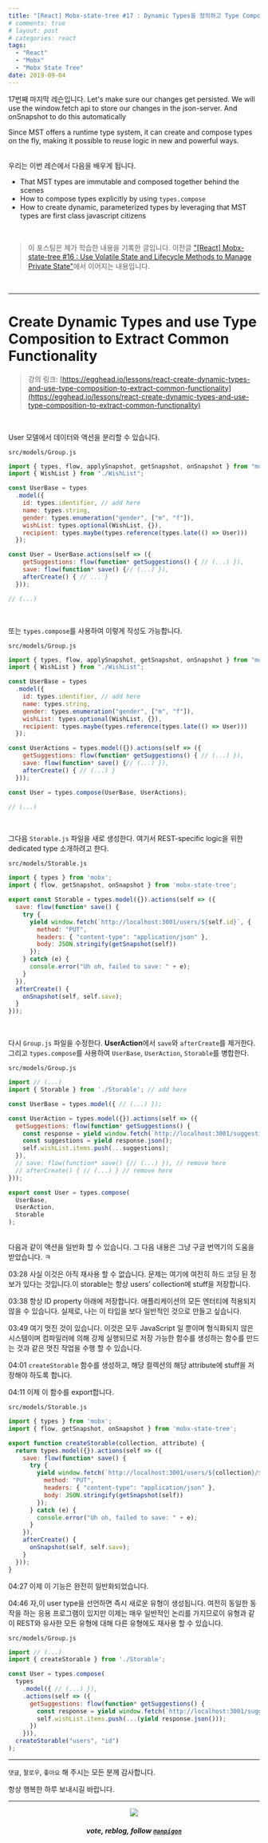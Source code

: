 ```yaml
---
title: "[React] Mobx-state-tree #17 : Dynamic Types을 정의하고 Type Composition을 사용하여 공통 Functionality 추출하기"
# comments: true
# layout: post
# categories: react
tags:
  - "React"
  - "Mobx"
  - "Mobx State Tree"
date: 2019-09-04
---
```


17번째 마지막 레슨입니다. Let's make sure our changes get persisted. We will use the window.fetch api to store our changes in the json-server. And onSnapshot to do this automatically

Since MST offers a runtime type system, it can create and compose types on the fly, making it possible to reuse logic in new and powerful ways.

<br>우리는 이번 레슨에서 다음을 배우게 됩니다.

- That MST types are immutable and composed together behind the scenes
- How to compose types explicitly by using `types.compose`
- How to create dynamic, parameterized types by leveraging that MST types are first class javascript citizens

<br>

> 이 포스팅은 제가 학습한 내용을 기록한 글입니다. 이전글 ["\[React\] Mobx-state-tree #16 : Use Volatile State and Lifecycle Methods to Manage Private State"](/react/2019/09/03/manage-application-state-with-mobx-state-tree-16/)에서 이어지는 내용입니다. 

<br>

***


# Create Dynamic Types and use Type Composition to Extract Common Functionality

> 강의 링크: [https://egghead.io/lessons/react-create-dynamic-types-and-use-type-composition-to-extract-common-functionality](https://egghead.io/lessons/react-create-dynamic-types-and-use-type-composition-to-extract-common-functionality)


<br>

User 모델에서 데이터와 액션을 분리할 수 있습니다.

`src/models/Group.js`

```js
import { types, flow, applySnapshot, getSnapshot, onSnapshot } from "mobx-state-tree";
import { WishList } from "./WishList";

const UserBase = types
  .model({
    id: types.identifier, // add here
    name: types.string,
    gender: types.enumeration("gender", ["m", "f"]),
    wishList: types.optional(WishList, {}),
    recipient: types.maybe(types.reference(types.late(() => User)))
  });

const User = UserBase.actions(self => ({
    getSuggestions: flow(function* getSuggestions() { // (...) }),
    save: flow(function* save() {// (...) }),
    afterCreate() { // ... }
  }));

// (...)
```

<br>

또는 `types.compose`를 사용하여 이렇게 작성도 가능합니다.

`src/models/Group.js`

```js
import { types, flow, applySnapshot, getSnapshot, onSnapshot } from "mobx-state-tree";
import { WishList } from "./WishList";

const UserBase = types
  .model({
    id: types.identifier, // add here
    name: types.string,
    gender: types.enumeration("gender", ["m", "f"]),
    wishList: types.optional(WishList, {}),
    recipient: types.maybe(types.reference(types.late(() => User)))
  });

const UserActions = types.model({}).actions(self => ({
    getSuggestions: flow(function* getSuggestions() { // (...) }),
    save: flow(function* save() {// (...) }),
    afterCreate() { // (...) }
  }));

const User = types.compose(UserBase, UserActions);

// (...)
```

<br>

그다음 `Storable.js` 파일을 새로 생성한다. 여기서 REST-specific logic을 위한 dedicated type 소개하려고 한다.

`src/models/Storable.js`

```js
import { types } from 'mobx';
import { flow, getSnapshot, onSnapshot } from 'mobx-state-tree';

export const Storable = types.model({}).actions(self => ({
  save: flow(function* save() {
    try {
      yield window.fetch(`http://localhost:3001/users/${self.id}`, {
        method: "PUT",
        headers: { "content-type": "application/json" },
        body: JSON.stringify(getSnapshot(self))
      });
    } catch (e) {
      console.error("Uh oh, failed to save: " + e);
    }
  }),
  afterCreate() {
    onSnapshot(self, self.save);
  }
}));
```

<br>

다시 `Group.js` 파일을 수정한다. **UserAction**에서 `save`와 `afterCreate`를 제거한다. 그리고 `types.compose`를 사용하여 `UserBase`, `UserAction`, `Storable`를 병합한다.

`src/models/Group.js`

```js
import // (...)
import { Storable } from './Storable'; // add here

const UserBase = types.model({ // (...) });

const UserAction = types.model({}).actions(self => ({
  getSuggestions: flow(function* getSuggestions() {
    const response = yield window.fetch(`http://localhost:3001/suggestions_${self.gender}`);
    const suggestions = yield response.json();
    self.wishList.items.push(...suggestions);
  }),
  // save: flow(function* save() {// (...) }), // remove here
  // afterCreate() { // (...) } // remove here
}));

export const User = types.compose(
  UserBase,
  UserAction,
  Storable
);
```

<br>다음과 같이 액션을 일반화 할 수 있습니다. 그 다음 내용은 그냥 구글 번역기의 도움을 받았습니다. ㅋ

03:28 사실 이것은 아직 재사용 할 수 없습니다. 문제는 여기에 여전히 하드 코딩 된 정보가 있다는 것입니다.이 storable는 항상 users' collection에 stuff을 저장합니다.

03:38 항상 ID property 아래에 저장합니다. 애플리케이션의 모든 엔터티에 적용되지 않을 수 있습니다. 실제로, 나는 이 타입을 보다 일반적인 것으로 만들고 싶습니다.

03:49 여기 멋진 것이 있습니다. 이것은 모두 JavaScript 일 뿐이며 형식화되지 않은 시스템이며 컴파일러에 의해 강제 실행되므로 저장 가능한 함수를 생성하는 함수를 만드는 것과 같은 멋진 작업을 수행 할 수 있습니다.

04:01 `createStorable` 함수를 생성하고, 해당 컬렉션의 해당 attribute에 stuff을 저장해야 하도록 합니다. 

04:11 이제 이 함수를 export합니다.

`src/models/Storable.js`

```js
import { types } from 'mobx';
import { flow, getSnapshot, onSnapshot } from 'mobx-state-tree';

export function createStorable(collection, attribute) {
  return types.model({}).actions(self => ({
    save: flow(function* save() {
      try {
        yield window.fetch(`http://localhost:3001/users/${collection}/${self[attribute]}`, {
          method: "PUT",
          headers: { "content-type": "application/json" },
          body: JSON.stringify(getSnapshot(self))
        });
      } catch (e) {
        console.error("Uh oh, failed to save: " + e);
      }
    }),
    afterCreate() {
      onSnapshot(self, self.save);
    }
  }));
}
```

04:27 이제 이 기능은 완전히 일반화되었습니다. 

04:46 자,이 user type을 선언하면 즉시 새로운 유형이 생성됩니다. 여전히 동일한 동작을 하는 응용 프로그램이 있지만 이제는 매우 일반적인 논리를 가지므로이 유형과 같이 REST와 유사한 모든 유형에 대해 다른 유형에도 재사용 할 수 있습니다.

`src/models/Group.js`

```js
import // (...)
import { createStorable } from './Storable';

const User = types.compose(
  types
    .model({ // (...) }),
    .actions(self => ({
      getSuggestions: flow(function* getSuggestions() {
        const response = yield window.fetch(`http://localhost:3001/suggestions_${self.gender}`);
        self.wishList.items.push(...(yield response.json()));
      })
    })),
  createStorable("users", "id")
);
```

***

`댓글`, `팔로우`, `좋아요` 해 주시는 모든 분께 감사합니다.

항상 행복한 하루 보내시길 바랍니다.

***

<center><img src='https://steemitimages.com/400x0/https://cdn.steemitimages.com/DQmQmWhMN6zNrLmKJRKhvSScEgWZmpb8zCeE2Gray1krbv6/BC054B6E-6F73-46D0-88E4-C88EB8167037.jpeg'><h5>vote, reblog, follow <code><a href='https://steemit.com/@anpigon'>@anpigon</a></code></h5></center>

<br>